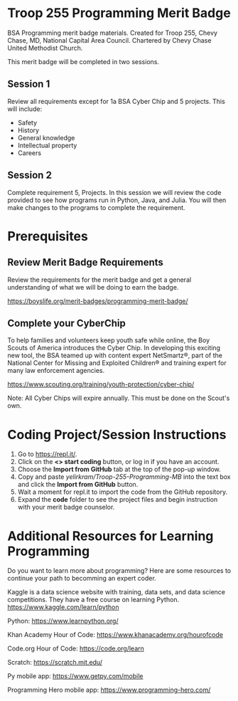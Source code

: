 # Troop 255 Programming Merit Badge
BSA Programming merit badge materials. Created for Troop 255, Chevy Chase, MD, National Capital Area Council. Chartered by Chevy Chase United Methodist Church.

This merit badge will be completed in two sessions.

## Session 1
Review all requirements except for 1a BSA Cyber Chip and 5 projects. This will include:
* Safety
* History
* General knowledge
* Intellectual property
* Careers

## Session 2
Complete requirement 5, Projects. In this session we will review the code provided to see how programs run in Python, Java, and Julia. You will then make changes to the programs to complete the requirement.

# Prerequisites

## Review Merit Badge Requirements
Review the requirements for the merit badge and get a general understanding of what we will be doing to earn the badge.

https://boyslife.org/merit-badges/programming-merit-badge/

## Complete your CyberChip
To help families and volunteers keep youth safe while online, the Boy Scouts of America introduces the Cyber Chip. In developing this exciting new tool, the BSA teamed up with content expert NetSmartz®, part of the National Center for Missing and Exploited Children® and training expert for many law enforcement agencies.

https://www.scouting.org/training/youth-protection/cyber-chip/

Note: All Cyber Chips will expire annually. This must be done on the Scout's own.

# Coding Project/Session Instructions
1. Go to https://repl.it/.
2. Click on the **<> start coding** button, or log in if you have an account.
3. Choose the **Import from GitHub** tab at the top of the pop-up window.
4. Copy and paste *yelirkram/Troop-255-Programming-MB* into the text box and click the **Import from GitHub** button.
5. Wait a moment for repl.it to import the code from the GitHub repository.
6. Expand the **code** folder to see the project files and begin instruction with your merit badge counselor.

# Additional Resources for Learning Programming
Do you want to learn more about programming? Here are some resources to continue your path to becomming an expert coder.

Kaggle is a data science website with training, data sets, and data science competitions. They have a free course on learning Python. https://www.kaggle.com/learn/python

Python: https://www.learnpython.org/	

Khan Academy Hour of Code: https://www.khanacademy.org/hourofcode	

Code.org Hour of Code: https://code.org/learn	

Scratch: https://scratch.mit.edu/

Py mobile app: https://www.getpy.com/mobile

Programming Hero mobile app: https://www.programming-hero.com/
